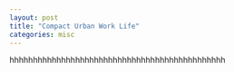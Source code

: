 ```yaml
---
layout: post
title: "Compact Urban Work Life"
categories: misc
---
```


hhhhhhhhhhhhhhhhhhhhhhhhhhhhhhhhhhhhhhhhhhhhhh



